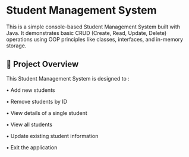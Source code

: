 # Student Management System
This is a simple console-based Student Management System built with Java.
It demonstrates basic CRUD (Create, Read, Update, Delete) operations using OOP principles like classes, interfaces, and in-memory storage.

## 📌 Project Overview
This Student Management System is designed to : 

• Add new students 
 
• Remove students by ID  
 
• View details of a single student   
 
• View all students
 
• Update existing student information   
 
• Exit the application    
